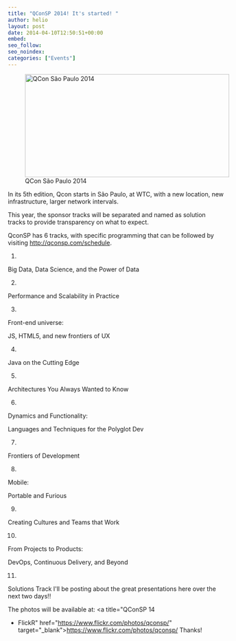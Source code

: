```yaml
---
title: "QConSP 2014! It's started! "
author: helio
layout: post
date: 2014-04-10T12:50:51+00:00
embed:
seo_follow:
seo_noindex:
categories: ["Events"]
---
```


<figure id="attachment_811" style="width: 476px" class="wp-caption aligncenter"> <img class="size-full wp-image-811" alt="QCon São Paulo 2014" src="/uploads/2014/04/qconSP14.png" width="476" height="240" srcset="/uploads/2014/04/qconSP14.png 476w, /uploads/2014/04/qconSP14-300x151.png 300w" sizes="(max-width: 476px) 100vw, 476px" /><figcaption class="wp-caption-text">QCon São Paulo 2014</figcaption></figure> In its 5th edition, Qcon starts in São Paulo, at WTC, with a new location, new infrastructure, larger network intervals.

This year, the sponsor tracks will be separated and named as solution tracks to provide transparency on what to expect.

QconSP has 6 tracks, with specific programming that can be followed by visiting <http://qconsp.com/schedule>.

1.

Big Data, Data Science, and the Power of Data

2.

Performance and Scalability in Practice

3.

Front-end universe:

JS, HTML5, and new frontiers of UX

4.

Java on the Cutting Edge

5.

Architectures You Always Wanted to Know

6.

Dynamics and Functionality:

Languages and Techniques for the Polyglot Dev

7.

Frontiers of Development

8.

Mobile:

Portable and Furious

9.

Creating Cultures and Teams that Work

10.

From Projects to Products:

DevOps, Continuous Delivery, and Beyond

11.

Solutions Track I'll be posting about the great presentations here over the next two days!!

The photos will be available at: <a title="QConSP 14

- FlickR" href="https://www.flickr.com/photos/qconsp/" target="\_blank">https://www.flickr.com/photos/qconsp/</a> Thanks!
